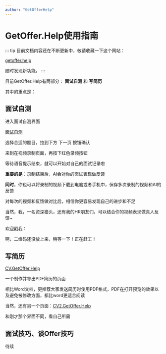 ```yaml
---
author: "GetOfferHelp"
---
```


# GetOffer.Help使用指南


::: tip
目前文档内容还在不断更新中，敬请收藏一下这个网站： 

[getoffer.help](https://getoffer.help/) 

随时发现新功能。
:::

目前GetOffer.Help有两部分： **面试自测** 和 **写简历**


其中的重点是：

## 面试自测


进入面试自测界面

[面试自测](https://SelfView.GetOffer.Help/) 

选择合适的题目，拉到下方 下一页 按钮确认

来到在视频录制页面，再按下红色录频按钮

等待语音提示结束，就可以开始对自己的面试记录啦

**重要的是**：录制结束后，AI会对你的面试表现做反馈

**同时**，你也可以将录制的视频下载到电脑或者手机中，保存多次录制的视频和AI的反馈

对每次的视频和反馈做对比后，相信你更容易发现自己的进步和不足


当然，我，一名资深猎头，还有我的HR朋友们，可以结合你的视频表现做真人反馈~

欢迎戳我：

啊，二维码还没放上来，稍等一下！正在赶工！



## 写简历

[CV.GetOffer.Help](https://CV.GetOffer.Help/) 

一个制作并导出PDF简历的页面

相比Word文档，更推荐大家发送简历时使用PDF格式，PDF在打开预览的效果以及避免被修改方面，都比word更适合阅读

当然，还有另一个页面：[CV2.GetOffer.Help](https://CV2.GetOffer.Help/) 

和刚才那个界面不同，看自己所需


## 面试技巧、谈Offer技巧

待续






